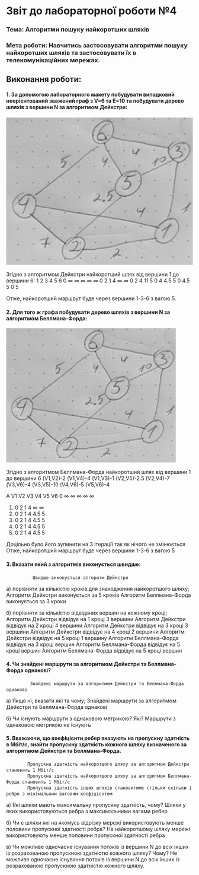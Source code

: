 # Звіт до лабораторної роботи №4

### Тема: Алгоритми пошуку найкоротших шляхів

### Мета роботи: Навчитись застосовувати алгоритми пошуку найкоротших шляхів та застосовувати їх в телекомунікаційних мережах.

## Виконання роботи:

#### 1. За допомогою лабораторного макету побудувати випадковий неорієнтований зважений граф з V=6 та E=10 та побудувати дерево шляхів з вершини N за алгоритмом Дейкстри:

![image](https://github.com/Andrii0109/Fylypyshyn-TR-32/blob/main/LAB4/1.png)

Згідно з алгоритмом Дейкстри найкоротший шлях від вершини 1 до вершини 6:
1   2  3   4  5     6
0   ∞  ∞   ∞  ∞     ∞
0   2  1   4  ∞     ∞
0   2     4  11   5
0         4  4.5   5
0            4.5   5
0                 5

Отже, найкоротший маршрут буде через вершини 1-3-6 з вагою 5.

#### 2. Для того ж графа побудувати дерево шляхів з вершини N за алгоритмом Беллмана-Форда:
![image](https://github.com/Andrii0109/Fylypyshyn-TR-32/blob/main/LAB4/2.png)

Згідно з алгоритмом Беллмана-Форда найкоротший шлях від вершини 1 до вершини 6
(V1,V2)-2
(V1,V4)-4
(V1,V3)-1
(V2,V5)-2.5
(V2,V4)-7
(V3,V6)-4
(V3,V5)-10
(V4,V6)-5
(V5,V6)-4

A   V1   V2   V3   V4   V5   V6
    0    ∞    ∞    ∞    ∞    ∞
1)  0    2    1    4    ∞    ∞
2)  0    2    1    4   4.5  5
3)  0    2    1    4   4.5  5
4)  0    2    1    4   4.5  5
5)  0    2    1    4   4.5  5

Доцільно було його зупинити на 3 ітерації так як нічого не змінюється
Отже, найкоротший маршрут буде через вершини 1-3-6 з вагою 5

#### 3. Вказати який з алгоритмів виконується швидше:
              Швидше виконується алгоритм Дейкстри

а) порівняти за кількістю кроків для знаходження найкоротшого шляху;
              Алгоритм Дейкстри виконується за 5 кроків
              Алгоритм Беллмана-Форда виконується за 3 кроки

б) порівняти за кількістю відвіданих вершин на кожному кроці;
             Алгоритм Дейкстри відвідує на 1 кроці 3 вершини
             Алгоритм Дейкстри відвідує на 2 кроці 4 вершини
             Алгоритм Дейкстри відвідує на 3 кроці 3 вершини
             Алгоритм Дейкстри відвідує на 4 кроці 2 вершини
             Алгоритм Дейкстри відвідує на 5 кроці 1 вершину
             Алгоритм Беллмана-Форда відвідує на 3 кроці вершин
             Алгоритм Беллмана-Форда відвідує на 5 кроці вершин
             Алгоритм Беллмана-Форда відвідує на 5 кроці вершин

#### 4.  Чи знайдені маршрути за алгоритмом Дейкстри та Беллмана-Форда однакові?
             Знайдені маршрути за алгоритмом Дейкстри та Беллмана-Форда однакові

а) Якщо ні, вказати які та чому;
             Знайдені маршрути за алгоритмом Дейкстри та Беллмана-Форда однакові

б) Чи існують маршрути з однаковою метрикою? Які?
            Маршрути з однаковою метрикою не існують

#### 5.  Вважаючи, що коефіцієнти ребер вказують на пропускну здатність в Мбіт/с, знайти пропускну здатність кожного шляху визначеного за алгоритмом Дейкстри та Беллмана-Форда.
           
            Пропускна здатність найкоротшого шляху за алгоритмом Дейкстри становить 1 Мбіт/с
            Пропускна здатність найкоротшого шляху за алгоритмом Беллмана-Форда становить 1 Мбіт/с
            Пропускна здатність інших шляхів становитиме стільки скільки і ребро з мінімальним ваговим коефіцієнтом

а) Які шляхи мають максимальну пропускну здатність, чому?
            Шляхи у яких використовуються ребра з максимальними вагами ребер

б) Чи є шляхи які на якомусь відрізку мережі використовують менше половини пропускної здатності ребра?
            На найкоротшому шляху мережі використовують менше половини пропускної здатності ребра

в) Чи можливе одночасне існування потоків із вершини N до всіх інших із розрахованою пропускною здатністю кожного шляху? Чому?
            Не можливе одночасне існування потоків із вершини N до всіх інших із розрахованою пропускною  здатністю кожного шляху.
